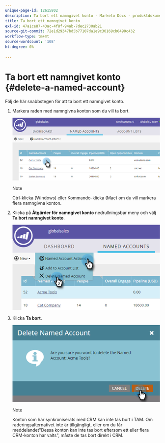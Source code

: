 ```yaml
---
unique-page-id: 12615802
description: Ta bort ett namngivet konto - Marketo Docs - produktdokumentation
title: Ta bort ett namngivet konto
exl-id: 47a1ce87-43ac-4f8f-94ab-7dec2730ab21
source-git-commit: 72e1d29347bd5b77107da1e9c30169cb6490c432
workflow-type: tm+mt
source-wordcount: '108'
ht-degree: 0%

---
```


# Ta bort ett namngivet konto {#delete-a-named-account}

Följ de här snabbstegen för att ta bort ett namngivet konto.

1. Markera raden med namngivna konton som du vill ta bort.

   ![](assets/seven-1.png)

   >[!NOTE]
   >
   >Ctrl-klicka (Windows) eller Kommando-klicka (Mac) om du vill markera flera namngivna konton.

1. Klicka på **Åtgärder för namngivet konto** nedrullningsbar meny och välj **Ta bort namngivet konto**.

   ![](assets/eight-1.png)

1. Klicka **Ta bort**.

   ![](assets/nine-1.png)

   >[!NOTE]
   >
   >Konton som har synkroniserats med CRM kan inte tas bort i TAM. Om raderingsalternativet inte är tillgängligt, eller om du får meddelandet&quot;Dessa konton kan inte tas bort eftersom ett eller flera CRM-konton har valts&quot;, måste de tas bort direkt i CRM.
